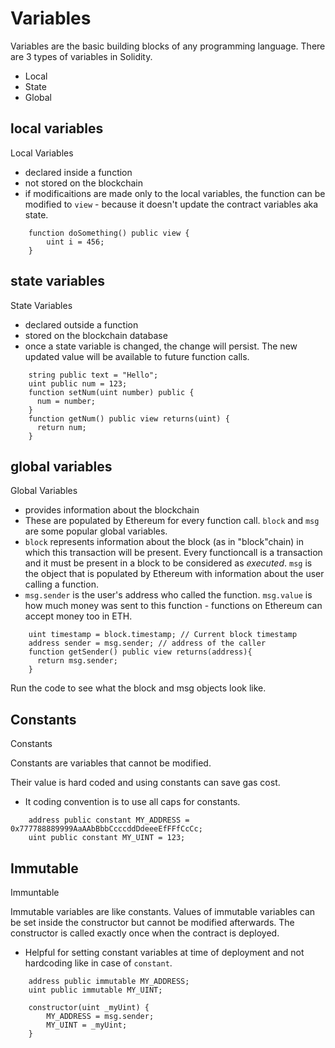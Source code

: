 # Variables

Variables are the basic building blocks of any programming language.
There are 3 types of variables in Solidity.

- Local
- State
- Global

## local variables
Local Variables

- declared inside a function
- not stored on the blockchain
- if modificaitions are made only to the local variables, the function can be modified to `view` - because it doesn't update the contract variables aka state.

```
    function doSomething() public view {
        uint i = 456;
    }
```

## state variables
State Variables
- declared outside a function
- stored on the blockchain database
- once a state variable is changed, the change will persist. The new updated value will be available to future function calls.

```
    string public text = "Hello";
    uint public num = 123;
    function setNum(uint number) public {
      num = number;
    }
    function getNum() public view returns(uint) {
      return num;
    }
```

## global variables
Global Variables

- provides information about the blockchain
- These are populated by Ethereum for every function call. `block` and `msg` are some popular global variables. 
- `block` represents information about the block (as in "block"chain) in which this transaction will be present. Every functioncall is a transaction and it must be present in a block to be considered as _executed_. `msg` is the object that is populated by Ethereum with information about the user calling a function. 
- `msg.sender` is the user's address who called the function. `msg.value` is how much money was sent to this function - functions on Ethereum can accept money too in ETH.

```
    uint timestamp = block.timestamp; // Current block timestamp
    address sender = msg.sender; // address of the caller
    function getSender() public view returns(address){
      return msg.sender;
    }
```
Run the code to see what the block and msg objects look like.

## Constants
Constants

Constants are variables that cannot be modified.

Their value is hard coded and using constants can save gas cost.

- It coding convention is to use all caps for constants.

```
    address public constant MY_ADDRESS = 0x777788889999AaAAbBbbCcccddDdeeeEfFFfCcCc;
    uint public constant MY_UINT = 123;
```

## Immutable
Immuntable

Immutable variables are like constants.
Values of immutable variables can be set inside the constructor but cannot be modified afterwards.
The constructor is called exactly once when the contract is deployed.

- Helpful for setting constant variables at time of deployment and not hardcoding like in case of `constant`.

```
    address public immutable MY_ADDRESS;
    uint public immutable MY_UINT;

    constructor(uint _myUint) {
        MY_ADDRESS = msg.sender;
        MY_UINT = _myUint;
    }
```
